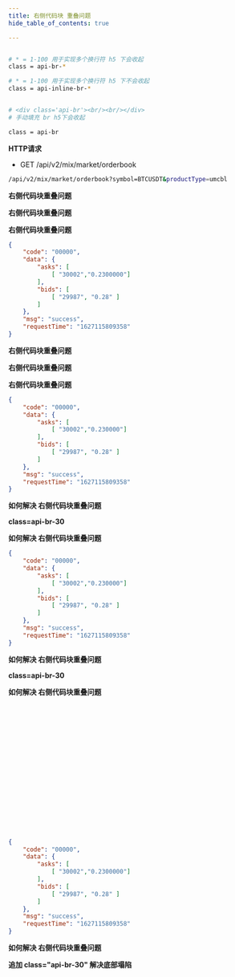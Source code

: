 ```yaml
---
title: 右侧代码块 重叠问题
hide_table_of_contents: true

---
```


```bash title=api-br使用

# * = 1-100 用于实现多个换行符 h5 下会收起
class = api-br-*  

# * = 1-100 用于实现多个换行符 h5 下不会收起
class = api-inline-br-*  


# <div class='api-br'><br/><br/></div>
# 手动填充 br h5下会收起

class = api-br  
```
<div class="api-inline-br-30"></div>


**HTTP请求**

- GET /api/v2/mix/market/orderbook


```bash title=请求示例
/api/v2/mix/market/orderbook?symbol=BTCUSDT&productType=umcbl
```

**右侧代码块重叠问题**

**右侧代码块重叠问题**

**右侧代码块重叠问题**


```json title=返回示例
{
    "code": "00000",
    "data": {
        "asks": [
            [ "30002","0.2300000"]
        ],
        "bids": [
            [ "29987", "0.28" ]
        ]
    },
    "msg": "success",
    "requestTime": "1627115809358"
}
```

**右侧代码块重叠问题**

**右侧代码块重叠问题**

**右侧代码块重叠问题**


```json title=返回示例
{
    "code": "00000",
    "data": {
        "asks": [
            [ "30002","0.230000"]
        ],
        "bids": [
            [ "29987", "0.28" ]
        ]
    },
    "msg": "success",
    "requestTime": "1627115809358"
}
```

**如何解决 右侧代码块重叠问题**

**class=api-br-30**

**如何解决 右侧代码块重叠问题**

<div class="api-br-30"></div>

```json title=返回示例
{
    "code": "00000",
    "data": {
        "asks": [
            [ "30002","0.230000"]
        ],
        "bids": [
            [ "29987", "0.28" ]
        ]
    },
    "msg": "success",
    "requestTime": "1627115809358"
}
```

**如何解决 右侧代码块重叠问题**

**class=api-br-30**

**如何解决 右侧代码块重叠问题**

<div class="api-br"><br/><br/><br/><br/><br/><br/><br/><br/><br/><br/><br/><br/><br/><br/><br/></div>


```json title=返回示例
{
    "code": "00000",
    "data": {
        "asks": [
            [ "30002","0.2300000"]
        ],
        "bids": [
            [ "29987", "0.28" ]
        ]
    },
    "msg": "success",
    "requestTime": "1627115809358"
}
```

**如何解决 右侧代码块重叠问题**

<div class="api-br-30"></div>

**追加 class="api-br-30" 解决底部塌陷**








